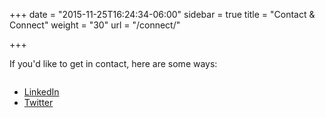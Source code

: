 +++
date = "2015-11-25T16:24:34-06:00"
sidebar = true
title = "Contact & Connect"
weight = "30"
url = "/connect/"

+++

If you'd like to get in contact, here are some ways:

<img src="/images/harper@cs.umn.edu.jpg" alt="">

* [LinkedIn](https://www.linkedin.com/in/maxharper)
* [Twitter](https://twitter.com/maxharp3r)
